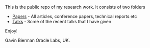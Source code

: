 This is the public repo of my research work. It consists of two folders

- [Papers]("/Papers") - All articles, conference papers, technical reports etc
- [Talks]("/Talks")  - Some of the recent talks that I have given 

Enjoy!

Gavin Bierman
Oracle Labs, UK.
